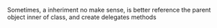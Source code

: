 Sometimes, a inheriment no make sense, is better reference the parent object inner of class, and create delegates methods 